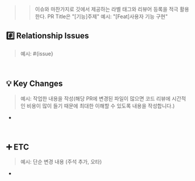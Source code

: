 >> 이슈와 마찬가지로 깃에서 제공하는 라벨 태그와 리뷰어 등록을 적극 활용한다.
>> PR Title은 "[기능]주제"
>> 예시: "[Feat]사용자 기능 구현"

## #️⃣ Relationship Issues
> 예시: #{issue}

<br>

## 💡 Key Changes
> 예시: 작업한 내용을 작성(해당 PR에 변경된 파일이 많으면 코드 리뷰에 시간적인 비용이 많이 들기 때문에 최대한 이해할 수 있도록 내용을 작성합니다.)
- 

<br>

## ➕ ETC 
> 예시: 단순 변경 내용 (주석 추가, 오타)
- 
